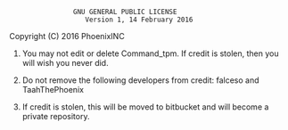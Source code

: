                     GNU GENERAL PUBLIC LICENSE
                       Version 1, 14 February 2016

 Copyright (C) 2016 PhoenixINC
 
 
 1) You may not edit or delete Command_tpm. If credit is stolen, then you will wish you never did.
 
 2) Do not remove the following developers from credit: falceso and TaahThePhoenix
 
 3) If credit is stolen, this will be moved to bitbucket and will become a private repository.
